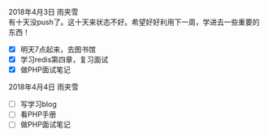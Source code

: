 2018年4月3日  雨夹雪  
有十天没push了。这十天来状态不好。希望好好利用下一周，学进去一些重要的东西！
- [x] 明天7点起来，去图书馆
- [x] 学习redis第四章，复习面试
- [x] 做PHP面试笔记

2018年4月4日  雨夹雪  
- [ ] 写学习blog
- [ ] 看PHP手册
- [ ] 做PHP面试笔记
